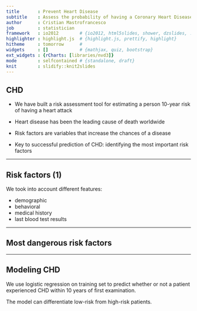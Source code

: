 ```yaml
---
title       : Prevent Heart Disease
subtitle    : Assess the probability of having a Coronary Heart Disease
author      : Cristian Mastrofrancesco
job         : statistician
framework   : io2012        # {io2012, html5slides, shower, dzslides, ...}
highlighter : highlight.js  # {highlight.js, prettify, highlight}
hitheme     : tomorrow      # 
widgets     : []            # {mathjax, quiz, bootstrap}
ext_widgets : {rCharts: [libraries/nvd3]}
mode        : selfcontained # {standalone, draft}
knit        : slidify::knit2slides
---
```


## CHD

* We have built a risk assessment tool for estimating
a person 10-year risk of having a heart attack

* Heart disease has been the leading cause of death
worldwide

* Risk factors are variables that increase the chances of a
disease

* Key to successful prediction of CHD: identifying the most
important risk factors


---

## Risk factors (1)

We took into account different features:
+ demographic
+ behavioral
+ medical history
+ last blood test results

---

## Most dangerous risk factors


<div id = 'chart1' class = 'rChart nvd3'></div>
<script type='text/javascript'>
 $(document).ready(function(){
      drawchart1()
    });
    function drawchart1(){  
      var opts = {
 "dom": "chart1",
"width":    800,
"height":    400,
"x": "Cholesterol",
"y": "Freq",
"group": "CHD",
"type": "multiBarChart",
"id": "chart1" 
},
        data = [
 {
 "CHD": "No",
"Cholesterol": "Desiderable",
"Freq": 687 
},
{
 "CHD": "Yes",
"Cholesterol": "Desiderable",
"Freq": 78 
},
{
 "CHD": "No",
"Cholesterol": "High",
"Freq": 1124 
},
{
 "CHD": "Yes",
"Cholesterol": "High",
"Freq": 191 
},
{
 "CHD": "No",
"Cholesterol": "Very High",
"Freq": 1290 
},
{
 "CHD": "Yes",
"Cholesterol": "Very High",
"Freq": 288 
} 
]
  
      if(!(opts.type==="pieChart" || opts.type==="sparklinePlus" || opts.type==="bulletChart")) {
        var data = d3.nest()
          .key(function(d){
            //return opts.group === undefined ? 'main' : d[opts.group]
            //instead of main would think a better default is opts.x
            return opts.group === undefined ? opts.y : d[opts.group];
          })
          .entries(data);
      }
      
      if (opts.disabled != undefined){
        data.map(function(d, i){
          d.disabled = opts.disabled[i]
        })
      }
      
      nv.addGraph(function() {
        var chart = nv.models[opts.type]()
          .width(opts.width)
          .height(opts.height)
          
        if (opts.type != "bulletChart"){
          chart
            .x(function(d) { return d[opts.x] })
            .y(function(d) { return d[opts.y] })
        }
          
         
        
          
        

        
        
        
      
       d3.select("#" + opts.id)
        .append('svg')
        .datum(data)
        .transition().duration(500)
        .call(chart);

       nv.utils.windowResize(chart.update);
       return chart;
      });
    };
</script>


---


## Modeling CHD

We use logistic regression on training set to predict
whether or not a patient experienced CHD within 10
years of first examination.

The model can differentiate low-risk from high-risk
patients.
